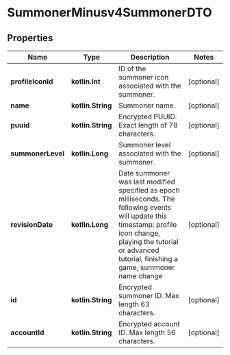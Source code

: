 
# SummonerMinusv4SummonerDTO

## Properties
Name | Type | Description | Notes
------------ | ------------- | ------------- | -------------
**profileIconId** | **kotlin.Int** | ID of the summoner icon associated with the summoner. |  [optional]
**name** | **kotlin.String** | Summoner name. |  [optional]
**puuid** | **kotlin.String** | Encrypted PUUID. Exact length of 78 characters. |  [optional]
**summonerLevel** | **kotlin.Long** | Summoner level associated with the summoner. |  [optional]
**revisionDate** | **kotlin.Long** | Date summoner was last modified specified as epoch milliseconds. The following events will update this timestamp: profile icon change, playing the tutorial or advanced tutorial, finishing a game, summoner name change |  [optional]
**id** | **kotlin.String** | Encrypted summoner ID. Max length 63 characters. |  [optional]
**accountId** | **kotlin.String** | Encrypted account ID. Max length 56 characters. |  [optional]



